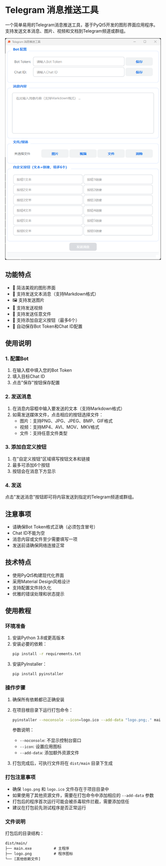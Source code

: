 # Telegram 消息推送工具

一个简单易用的Telegram消息推送工具，基于PyQt5开发的图形界面应用程序。支持发送文本消息、图片、视频和文档到Telegram频道或群组。

![软件界面](msg.png)

## 功能特点

- 🎯 简洁美观的图形界面
- 📝 支持发送文本消息（支持Markdown格式）
- 🖼️ 支持发送图片
- 🎥 支持发送视频
- 📄 支持发送任意文件
- 🔗 支持添加自定义按钮（最多6个）
- 💾 自动保存Bot Token和Chat ID配置

## 使用说明

### 1. 配置Bot

1. 在输入框中填入您的Bot Token
2. 填入目标Chat ID
3. 点击"保存"按钮保存配置

### 2. 发送消息

1. 在消息内容框中输入要发送的文本（支持Markdown格式）
2. 如需发送媒体文件，点击相应的按钮选择文件：
   - 图片：支持PNG、JPG、JPEG、BMP、GIF格式
   - 视频：支持MP4、AVI、MOV、MKV格式
   - 文件：支持任意文件类型

### 3. 添加自定义按钮

1. 在"自定义按钮"区域填写按钮文本和链接
2. 最多可添加6个按钮
3. 按钮会在消息下方显示

### 4. 发送

点击"发送消息"按钮即可将内容发送到指定的Telegram频道或群组。

## 注意事项

- 请确保Bot Token格式正确（必须包含冒号）
- Chat ID不能为空
- 消息内容或文件至少需要填写一项
- 发送前请确保网络连接正常

## 技术特点

- 使用PyQt5构建现代化界面
- 采用Material Design风格设计
- 支持配置文件持久化
- 优雅的错误处理和状态提示

## 使用教程

### 环境准备

1. 安装Python 3.8或更高版本
2. 安装必要的依赖：
   ```bash
   pip install -r requirements.txt
   ```
3. 安装PyInstaller：
   ```bash
   pip install pyinstaller
   ```

### 操作步骤

1. 确保所有依赖都已正确安装
2. 在项目根目录下运行打包命令：
   ```bash
   pyinstaller --noconsole --icon=logo.ico --add-data "logo.png;." main.py
   ```
   参数说明：
   - `--noconsole`: 不显示控制台窗口
   - `--icon`: 设置应用图标
   - `--add-data`: 添加额外资源文件

3. 打包完成后，可执行文件将在 `dist/main` 目录下生成

### 打包注意事项

- 确保 `logo.png` 和 `logo.ico` 文件存在于项目目录中
- 如果使用了其他资源文件，需要在打包命令中添加相应的 `--add-data` 参数
- 打包后的程序首次运行可能会被杀毒软件拦截，需要添加信任
- 建议在打包前先测试程序是否正常运行

### 文件说明

打包后的目录结构：
```
dist/main/
├── main.exe          # 主程序
├── logo.png          # 程序图标
└── [其他依赖文件]
```
